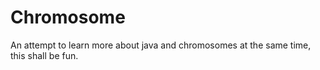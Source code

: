 # Chromosome
An attempt to learn more about java and chromosomes at the same time, this shall be fun.
